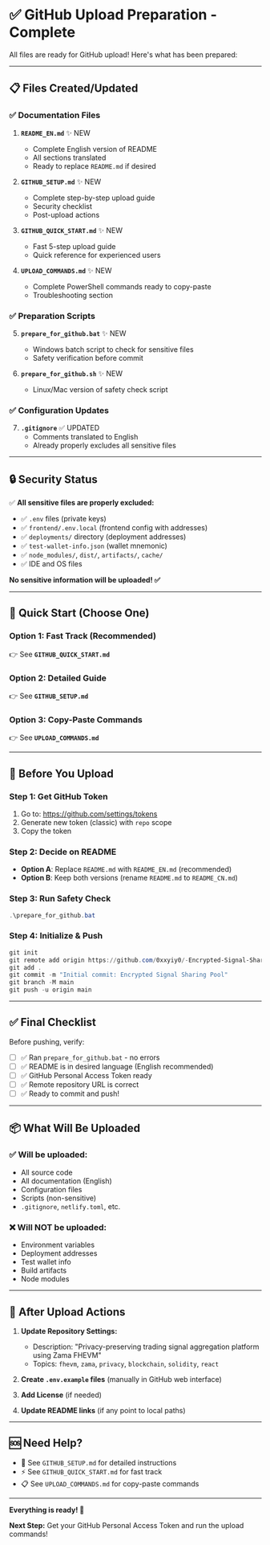 # ✅ GitHub Upload Preparation - Complete

All files are ready for GitHub upload! Here's what has been prepared:

---

## 📋 Files Created/Updated

### ✅ Documentation Files

1. **`README_EN.md`** ✨ NEW
   - Complete English version of README
   - All sections translated
   - Ready to replace `README.md` if desired

2. **`GITHUB_SETUP.md`** ✨ NEW
   - Complete step-by-step upload guide
   - Security checklist
   - Post-upload actions

3. **`GITHUB_QUICK_START.md`** ✨ NEW
   - Fast 5-step upload guide
   - Quick reference for experienced users

4. **`UPLOAD_COMMANDS.md`** ✨ NEW
   - Complete PowerShell commands ready to copy-paste
   - Troubleshooting section

### ✅ Preparation Scripts

5. **`prepare_for_github.bat`** ✨ NEW
   - Windows batch script to check for sensitive files
   - Safety verification before commit

6. **`prepare_for_github.sh`** ✨ NEW
   - Linux/Mac version of safety check script

### ✅ Configuration Updates

7. **`.gitignore`** ✅ UPDATED
   - Comments translated to English
   - Already properly excludes all sensitive files

---

## 🔒 Security Status

✅ **All sensitive files are properly excluded:**

- ✅ `.env` files (private keys)
- ✅ `frontend/.env.local` (frontend config with addresses)
- ✅ `deployments/` directory (deployment addresses)
- ✅ `test-wallet-info.json` (wallet mnemonic)
- ✅ `node_modules/`, `dist/`, `artifacts/`, `cache/`
- ✅ IDE and OS files

**No sensitive information will be uploaded! ✅**

---

## 🚀 Quick Start (Choose One)

### Option 1: Fast Track (Recommended)
👉 See **`GITHUB_QUICK_START.md`**

### Option 2: Detailed Guide
👉 See **`GITHUB_SETUP.md`**

### Option 3: Copy-Paste Commands
👉 See **`UPLOAD_COMMANDS.md`**

---

## 📝 Before You Upload

### Step 1: Get GitHub Token
1. Go to: https://github.com/settings/tokens
2. Generate new token (classic) with `repo` scope
3. Copy the token

### Step 2: Decide on README
- **Option A**: Replace `README.md` with `README_EN.md` (recommended)
- **Option B**: Keep both versions (rename `README.md` to `README_CN.md`)

### Step 3: Run Safety Check
```powershell
.\prepare_for_github.bat
```

### Step 4: Initialize & Push
```powershell
git init
git remote add origin https://github.com/0xxyiy0/-Encrypted-Signal-Sharing-Pool.git
git add .
git commit -m "Initial commit: Encrypted Signal Sharing Pool"
git branch -M main
git push -u origin main
```

---

## ✅ Final Checklist

Before pushing, verify:

- [ ] ✅ Ran `prepare_for_github.bat` - no errors
- [ ] ✅ README is in desired language (English recommended)
- [ ] ✅ GitHub Personal Access Token ready
- [ ] ✅ Remote repository URL is correct
- [ ] ✅ Ready to commit and push!

---

## 📦 What Will Be Uploaded

### ✅ Will be uploaded:
- All source code
- All documentation (English)
- Configuration files
- Scripts (non-sensitive)
- `.gitignore`, `netlify.toml`, etc.

### ❌ Will NOT be uploaded:
- Environment variables
- Deployment addresses
- Test wallet info
- Build artifacts
- Node modules

---

## 🎯 After Upload Actions

1. **Update Repository Settings:**
   - Description: "Privacy-preserving trading signal aggregation platform using Zama FHEVM"
   - Topics: `fhevm`, `zama`, `privacy`, `blockchain`, `solidity`, `react`

2. **Create `.env.example` files** (manually in GitHub web interface)

3. **Add License** (if needed)

4. **Update README links** (if any point to local paths)

---

## 🆘 Need Help?

- 📖 See `GITHUB_SETUP.md` for detailed instructions
- ⚡ See `GITHUB_QUICK_START.md` for fast track
- 📋 See `UPLOAD_COMMANDS.md` for copy-paste commands

---

**Everything is ready! 🚀**

**Next Step:** Get your GitHub Personal Access Token and run the upload commands!

